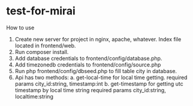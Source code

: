 # test-for-mirai

How to use

1. Create new server for project in nginx, apache, whatever. Index file located in frontend/web.
2. Run composer install.
3. Add database credentials to frontend/config/database.php.
4. Add timezonedb credentials to frontend/config/source.php
5. Run php frontend/config/dbseed.php to fill table city in database.
6. Api has two methods:
a. get-local-time for local time getting.
required params city_id:string, timestamp:int
b. get-timestamp for getting utc timestamp by local time string
required params city_id:string, localtime:string